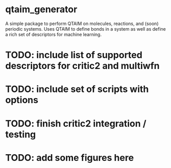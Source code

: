# qtaim_generator

A simple package to perform QTAIM on molecules, reactions, and (soon) periodic systems. Uses QTAIM to define bonds in a system as well as define a rich set of descriptors for machine learning. 


# TODO: include list of supported descriptors for critic2 and multiwfn
# TODO: include set of scripts with options 
# TODO: finish critic2 integration / testing 
# TODO: add some figures here

